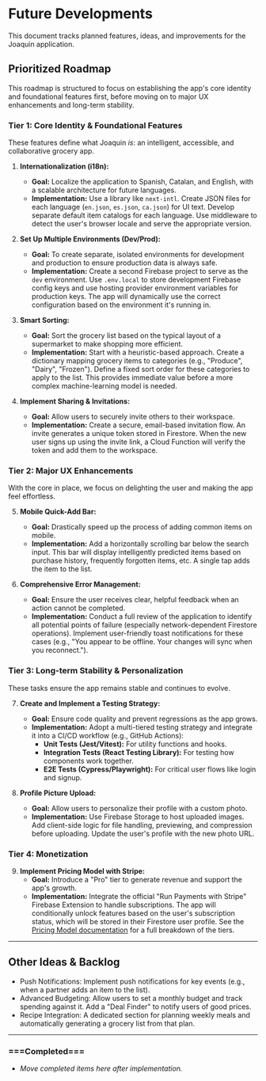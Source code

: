 # Future Developments

This document tracks planned features, ideas, and improvements for the Joaquin application.

## Prioritized Roadmap

This roadmap is structured to focus on establishing the app's core identity and foundational features first, before moving on to major UX enhancements and long-term stability.

### Tier 1: Core Identity & Foundational Features

These features define what Joaquin *is*: an intelligent, accessible, and collaborative grocery app.

1.  **Internationalization (i18n):**
    *   **Goal:** Localize the application to Spanish, Catalan, and English, with a scalable architecture for future languages.
    *   **Implementation:** Use a library like `next-intl`. Create JSON files for each language (`en.json`, `es.json`, `ca.json`) for UI text. Develop separate default item catalogs for each language. Use middleware to detect the user's browser locale and serve the appropriate version.

2.  **Set Up Multiple Environments (Dev/Prod):**
    *   **Goal:** To create separate, isolated environments for development and production to ensure production data is always safe.
    *   **Implementation:** Create a second Firebase project to serve as the `dev` environment. Use `.env.local` to store development Firebase config keys and use hosting provider environment variables for production keys. The app will dynamically use the correct configuration based on the environment it's running in.

3.  **Smart Sorting:**
    *   **Goal:** Sort the grocery list based on the typical layout of a supermarket to make shopping more efficient.
    *   **Implementation:** Start with a heuristic-based approach. Create a dictionary mapping grocery items to categories (e.g., "Produce", "Dairy", "Frozen"). Define a fixed sort order for these categories to apply to the list. This provides immediate value before a more complex machine-learning model is needed.

4.  **Implement Sharing & Invitations:**
    *   **Goal:** Allow users to securely invite others to their workspace.
    *   **Implementation:** Create a secure, email-based invitation flow. An invite generates a unique token stored in Firestore. When the new user signs up using the invite link, a Cloud Function will verify the token and add them to the workspace.

### Tier 2: Major UX Enhancements

With the core in place, we focus on delighting the user and making the app feel effortless.

5.  **Mobile Quick-Add Bar:**
    *   **Goal:** Drastically speed up the process of adding common items on mobile.
    *   **Implementation:** Add a horizontally scrolling bar below the search input. This bar will display intelligently predicted items based on purchase history, frequently forgotten items, etc. A single tap adds the item to the list.

6.  **Comprehensive Error Management:**
    *   **Goal:** Ensure the user receives clear, helpful feedback when an action cannot be completed.
    *   **Implementation:** Conduct a full review of the application to identify all potential points of failure (especially network-dependent Firestore operations). Implement user-friendly toast notifications for these cases (e.g., "You appear to be offline. Your changes will sync when you reconnect.").

### Tier 3: Long-term Stability & Personalization

These tasks ensure the app remains stable and continues to evolve.

7.  **Create and Implement a Testing Strategy:**
    *   **Goal:** Ensure code quality and prevent regressions as the app grows.
    *   **Implementation:** Adopt a multi-tiered testing strategy and integrate it into a CI/CD workflow (e.g., GitHub Actions):
        *   **Unit Tests (Jest/Vitest):** For utility functions and hooks.
        *   **Integration Tests (React Testing Library):** For testing how components work together.
        *   **E2E Tests (Cypress/Playwright):** For critical user flows like login and signup.

8.  **Profile Picture Upload:**
    *   **Goal:** Allow users to personalize their profile with a custom photo.
    *   **Implementation:** Use Firebase Storage to host uploaded images. Add client-side logic for file handling, previewing, and compression before uploading. Update the user's profile with the new photo URL.

### Tier 4: Monetization

9.  **Implement Pricing Model with Stripe:**
    *   **Goal:** Introduce a "Pro" tier to generate revenue and support the app's growth.
    *   **Implementation:** Integrate the official "Run Payments with Stripe" Firebase Extension to handle subscriptions. The app will conditionally unlock features based on the user's subscription status, which will be stored in their Firestore user profile. See the [Pricing Model documentation](./pricing-model.md) for a full breakdown of the tiers.

---

## Other Ideas & Backlog

- Push Notifications: Implement push notifications for key events (e.g., when a partner adds an item to the list).
- Advanced Budgeting: Allow users to set a monthly budget and track spending against it. Add a "Deal Finder" to notify users of good prices.
- Recipe Integration: A dedicated section for planning weekly meals and automatically generating a grocery list from that plan.

---

### ===Completed===

- *Move completed items here after implementation.*
